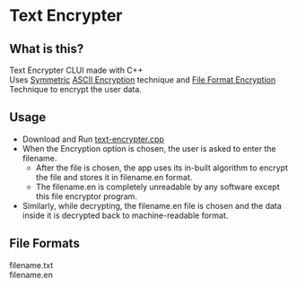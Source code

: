 # Text Encrypter
## What is this?
Text Encrypter CLUI made with C++        
Uses [Symmetric](https://en.wikipedia.org/wiki/Symmetric-key_algorithm) 
[ASCII Encryption](https://www.google.com/search?q=ASCII+Encryption&rlz=1C1JJTC_enIN929IN929&sourceid=chrome&ie=UTF-8)
technique and [File Format Encryption](https://github.com/thenithinbalaji/Text-Encrypter/blob/main/README.md#file-formats) Technique to encrypt the user data.

## Usage
+ Download and Run [text-encrypter.cpp](text-encrypter.cpp)
+ When the Encryption option is chosen, the user is asked to enter the filename. 
   + After the file is chosen, the app uses its in-built algorithm to encrypt the file and stores it in filename.en format. 
   + The filename.en is completely unreadable by any software except this file encryptor program. 
+ Similarly, while decrypting, the filename.en file is chosen and the data inside it is decrypted back to machine-readable format. 
 
## File Formats
filename.txt    
filename.en

